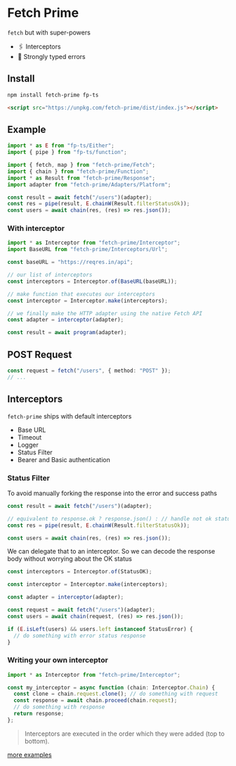 # Fetch Prime

`fetch` but with super-powers

- 🖇 Interceptors
- 🔐 Strongly typed errors

## Install

```bash
npm install fetch-prime fp-ts
```

```html
<script src="https://unpkg.com/fetch-prime/dist/index.js"></script>
```

## Example

```ts
import * as E from "fp-ts/Either";
import { pipe } from "fp-ts/function";

import { fetch, map } from "fetch-prime/Fetch";
import { chain } from "fetch-prime/Function";
import * as Result from "fetch-prime/Response";
import adapter from "fetch-prime/Adapters/Platform";

const result = await fetch("/users")(adapter);
const res = pipe(result, E.chainW(Result.filterStatusOk));
const users = await chain(res, (res) => res.json());
```

### With interceptor

```ts
import * as Interceptor from "fetch-prime/Interceptor";
import BaseURL from "fetch-prime/Interceptors/Url";

const baseURL = "https://reqres.in/api";

// our list of interceptors
const interceptors = Interceptor.of(BaseURL(baseURL));

// make function that executes our interceptors
const interceptor = Interceptor.make(interceptors);

// we finally make the HTTP adapter using the native Fetch API
const adapter = interceptor(adapter);

const result = await program(adapter);
```

## POST Request

```ts
const request = fetch("/users", { method: "POST" });
// ...
```

## Interceptors

`fetch-prime` ships with default interceptors

- Base URL
- Timeout
- Logger
- Status Filter
- Bearer and Basic authentication

### Status Filter

To avoid manually forking the response into the error and success paths

```ts
const result = await fetch("/users")(adapter);

// equivalent to response.ok ? response.json() : // handle not ok status
const res = pipe(result, E.chainW(Result.filterStatusOk));

const users = await chain(res, (res) => res.json());
```

We can delegate that to an interceptor. So we can decode the response body without worrying about the OK status

```ts
const interceptors = Interceptor.of(StatusOK);

const interceptor = Interceptor.make(interceptors);

const adapter = interceptor(adapter);

const request = await fetch("/users")(adapter);
const users = await chain(request, (res) => res.json());

if (E.isLeft(users) && users.left instanceof StatusError) {
  // do something with error status response
}
```

### Writing your own interceptor

```ts
import * as Interceptor from "fetch-prime/Interceptor";

const my_interceptor = async function (chain: Interceptor.Chain) {
  const clone = chain.request.clone(); // do something with request
  const response = await chain.proceed(chain.request);
  // do something with response
  return response;
};
```

> Interceptors are executed in the order which they were added (top to bottom).

[more examples](/test)
